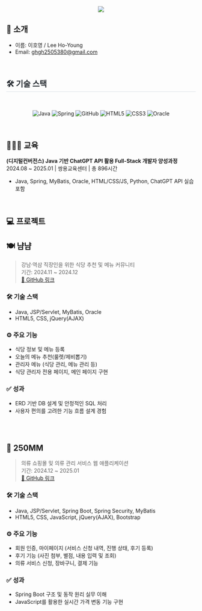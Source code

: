 <div align= "center">
<img src="https://capsule-render.vercel.app/api?type=waving&color=timeGradient&height=180&text=%20HO-YOUNG's%20GitHub%20&animation=fadeIn&fontColor=000000&fontSize=60" />
</div>

##   🙌 소개
- 이름: 이호영 / Lee Ho-Young
- Email: ghgh2505380@gmail.com

<br>



<div style="text-align: left;">
    <h2 style="border-bottom: 1px solid #d8dee4; color: #282d33;"> 🛠️ 기술 스택 </h2> <br> 
    <div align="center">


![Java](https://img.shields.io/badge/Java-ED8B00?style=for-the-badge&logo=openjdk&logoColor=white)
![Spring](https://img.shields.io/badge/Spring_Framework-6DB33F?style=for-the-badge&logo=spring&logoColor=white)
![GitHub](https://img.shields.io/badge/GitHub-181717?style=for-the-badge&logo=github&logoColor=white)
![HTML5](https://img.shields.io/badge/HTML5-E34F26?style=for-the-badge&logo=html5&logoColor=white)
![CSS3](https://img.shields.io/badge/CSS3-1572B6?style=for-the-badge&logo=css3&logoColor=white)
![Oracle](https://img.shields.io/badge/Oracle-F80000?style=for-the-badge&logo=oracle&logoColor=white)


</div>


<br>

## 👩🏻‍🎓 교육
**(디지털컨버전스) Java 기반 ChatGPT API 활용 Full-Stack 개발자 양성과정**  
2024.08 ~ 2025.01 | 쌍용교육센터 | 총 896시간  
- Java, Spring, MyBatis, Oracle, HTML/CSS/JS, Python, ChatGPT API 실습 포함


<br>

## 💻 프로젝트

## 🍽 냠냠  
> 강남·역삼 직장인을 위한 식당 추천 및 메뉴 커뮤니티  
> 기간: 2024.11 ~ 2024.12  
> [🔗 GitHub 링크](https://github.com/250ghghghgh/yam-yam.git)

### 🛠 기술 스택
- Java, JSP/Servlet, MyBatis, Oracle
- HTML5, CSS, jQuery(AJAX)

### ⚙ 주요 기능
- 식당 정보 및 메뉴 등록
- 오늘의 메뉴 추천(룰렛/제비뽑기)
- 관리자 메뉴 (식당 관리, 메뉴 관리 등)
- 식당 관리자 전용 페이지, 메인 페이지 구현

### ✅ 성과
- ERD 기반 DB 설계 및 안정적인 SQL 처리
- 사용자 편의를 고려한 기능 흐름 설계 경험

</br>
<br>

## 🧥 250MM  
> 의류 쇼핑몰 및 의류 관리 서비스 웹 애플리케이션  
> 기간: 2024.12 ~ 2025.01  
> [🔗 GitHub 링크](https://github.com/250ghghghgh/250mm.git)

### 🛠 기술 스택
- Java, JSP/Servlet, Spring Boot, Spring Security, MyBatis
- HTML5, CSS, JavaScript, jQuery(AJAX), Bootstrap

### ⚙ 주요 기능
- 회원 인증, 마이페이지 (서비스 신청 내역, 진행 상태, 후기 등록)
- 후기 기능 (사진 첨부, 별점, 내용 입력 및 조회)
- 의류 서비스 신청, 장바구니, 결제 기능

### ✅ 성과
- Spring Boot 구조 및 동작 원리 실무 이해
- JavaScript를 활용한 실시간 가격 변동 기능 구현
</br>
